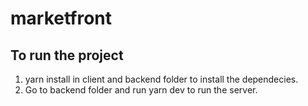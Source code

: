 # marketfront
## To run the project
1. yarn install in client and backend folder to install the dependecies.
2. Go to backend folder and run yarn dev to run the server.
